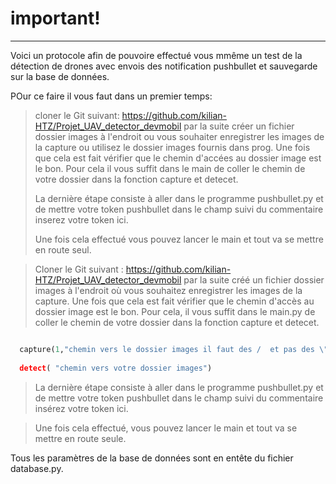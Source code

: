 
# important!
---------------


Voici un protocole afin de pouvoire effectué vous mmême un test de la détection de drones avec envois des notification pushbullet et sauvegarde sur la base de données.

POur ce faire il vous faut dans un premier temps:

> cloner le Git suivant: https://github.com/kilian-HTZ/Projet_UAV_detector_devmobil
> par la suite créer un fichier dossier images à l'endroit ou vous souhaiter enregistrer les images de la capture ou utilisez le dossier images fournis dans prog.
> Une fois que cela est fait vérifier que le chemin d'accées au dossier image est le bon. Pour cela il vous suffit dans le main de coller le chemin de
>votre dossier dans la fonction capture et detecet. 
>
> La dernière étape consiste à aller dans le programme pushbullet.py et de mettre votre token pushbullet dans le champ suivi du commentaire inserez votre token ici.
> 
>Une fois cela effectué vous pouvez lancer le main et tout va se mettre en route seul.

>Cloner le Git suivant : https://github.com/kilian-HTZ/Projet_UAV_detector_devmobil par la suite créé un fichier dossier images à l'endroit 
>où vous souhaitez enregistrer les images de la capture. Une fois que cela est fait vérifier que le chemin d'accès au 
>dossier image est le bon. Pour cela, il vous suffit dans le main.py de coller le chemin de votre dossier dans la fonction capture et detecet.

```python

  capture(1,"chemin vers le dossier images il faut des /  et pas des \")
  
  detect( "chemin vers votre dossier images")
```
>La dernière étape consiste à aller dans le programme pushbullet.py et de mettre votre token pushbullet dans le champ suivi du commentaire insérez votre token ici.

>Une fois cela effectué, vous pouvez lancer le main et tout va se mettre en route seule.

Tous les paramètres de la base de données sont en entête du fichier database.py.
